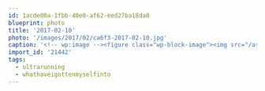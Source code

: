 ```yaml
---
id: 1acde00a-1fbb-40e0-af62-eed27ba18da0
blueprint: photo
title: '2017-02-10'
photo: '/images/2017/02/ca6f3-2017-02-10.jpg'
caption: '<!-- wp:image --><figure class="wp-block-image"><img src="/assets/images/2017/02/ca6f3-2017-02-10.jpg" /></figure><!-- /wp:image --><!-- wp:paragraph --><p>Alright Blackfoot 100, well see YOU 13 weeks from now. #ultrarunning #whathaveigottenmyselfinto</p><!-- /wp:paragraph -->'
import_id: '21442'
tags:
  - ultrarunning
  - whathaveigottenmyselfinto
---
```

